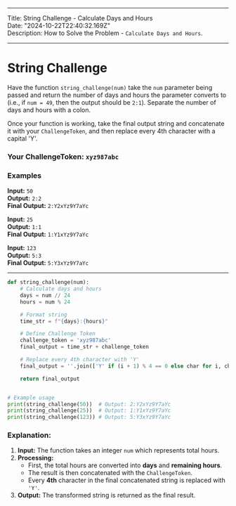 
---

Title: String Challenge - Calculate Days and Hours  
Date: "2024-10-22T22:40:32.169Z"  
Description: How to Solve the Problem - `Calculate Days and Hours`.

---

# String Challenge

Have the function `string_challenge(num)` take the `num` parameter being passed and return the number of days and hours the parameter converts to (i.e., if `num = 49`, then the output should be `2:1`). Separate the number of days and hours with a colon.

Once your function is working, take the final output string and concatenate it with your `ChallengeToken`, and then replace every 4th character with a capital 'Y'.

### Your ChallengeToken: `xyz987abc`

### Examples

**Input:** `50`  
**Output:** `2:2`  
**Final Output:** `2:Y2xYz9Y7aYc`

**Input:** `25`  
**Output:** `1:1`  
**Final Output:** `1:Y1xYz9Y7aYc`

**Input:** `123`  
**Output:** `5:3`  
**Final Output:** `5:Y3xYz9Y7aYc`

---

```python
def string_challenge(num):
    # Calculate days and hours
    days = num // 24
    hours = num % 24

    # Format string
    time_str = f"{days}:{hours}"

    # Define Challenge Token
    challenge_token = 'xyz987abc'
    final_output = time_str + challenge_token

    # Replace every 4th character with 'Y'
    final_output = ''.join(['Y' if (i + 1) % 4 == 0 else char for i, char in enumerate(final_output)])

    return final_output


# Example usage
print(string_challenge(50))  # Output: 2:Y2xYz9Y7aYc
print(string_challenge(25))  # Output: 1:Y1xYz9Y7aYc
print(string_challenge(123)) # Output: 5:Y3xYz9Y7aYc
```

### Explanation:
1. **Input:** The function takes an integer `num` which represents total hours.
2. **Processing:**
   - First, the total hours are converted into **days** and **remaining hours**.
   - The result is then concatenated with the `ChallengeToken`.
   - Every **4th** character in the final concatenated string is replaced with `'Y'`.
3. **Output:** The transformed string is returned as the final result.

